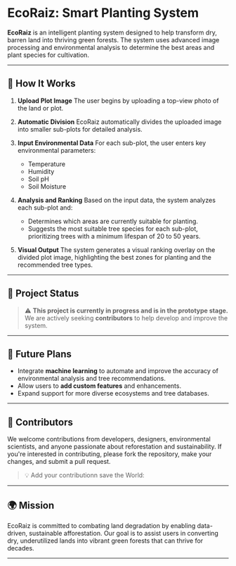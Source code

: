 

# EcoRaiz: Smart Planting System

**EcoRaiz** is an intelligent planting system designed to help transform dry, barren land into thriving green forests. The system uses advanced image processing and environmental analysis to determine the best areas and plant species for cultivation.

---

## 🌱 How It Works

1. **Upload Plot Image**
   The user begins by uploading a top-view photo of the land or plot.

2. **Automatic Division**
   EcoRaiz automatically divides the uploaded image into smaller sub-plots for detailed analysis.

3. **Input Environmental Data**
   For each sub-plot, the user enters key environmental parameters:

   * Temperature
   * Humidity
   * Soil pH
   * Soil Moisture

4. **Analysis and Ranking**
   Based on the input data, the system analyzes each sub-plot and:

   * Determines which areas are currently suitable for planting.
   * Suggests the most suitable tree species for each sub-plot, prioritizing trees with a minimum lifespan of 20 to 50 years.

5. **Visual Output**
   The system generates a visual ranking overlay on the divided plot image, highlighting the best zones for planting and the recommended tree types.

---

## 🚧 Project Status

> ⚠️ **This project is currently in progress and is in the prototype stage.**
> We are actively seeking **contributors** to help develop and improve the system.

---

## 🔮 Future Plans

* Integrate **machine learning** to automate and improve the accuracy of environmental analysis and tree recommendations.
* Allow users to **add custom features** and enhancements.
* Expand support for more diverse ecosystems and tree databases.

---

## 🤝 Contributors

We welcome contributions from developers, designers, environmental scientists, and anyone passionate about reforestation and sustainability. If you're interested in contributing, please fork the repository, make your changes, and submit a pull request.

> 💡 Add your contributionn save the World:


---

## 🌍 Mission

EcoRaiz is committed to combating land degradation by enabling data-driven, sustainable afforestation. Our goal is to assist users in converting dry, underutilized lands into vibrant green forests that can thrive for decades.

---
